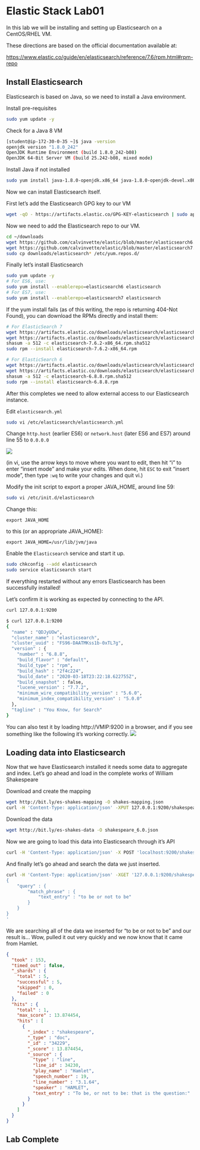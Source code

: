 # Elastic Stack Lab01
In this lab we will be installing and setting up Elasticsearch on a CentOS/RHEL VM. 

These directions are based on the official documentation available at:

https://www.elastic.co/guide/en/elasticsearch/reference/7.6/rpm.html#rpm-repo

## Install Elasticsearch 
Elasticsearch is based on Java, so we need to install a Java environment.

Install pre-requisites
```bash
sudo yum update -y
```

Check for a Java 8 VM
```bash
[student@ip-172-30-0-35 ~]$ java -version
openjdk version "1.8.0_242"
OpenJDK Runtime Environment (build 1.8.0_242-b08)
OpenJDK 64-Bit Server VM (build 25.242-b08, mixed mode)
```

Install Java if not installed 
```bash
sudo yum install java-1.8.0-openjdk.x86_64 java-1.8.0-openjdk-devel.x86_64
```

Now we can install Elasticsearch itself.

First let’s add the Elasticsearch GPG key to our VM
```bash
wget -qO - https://artifacts.elastic.co/GPG-KEY-elasticsearch | sudo apt-key add -
```

Now we need to add the Elasticsearch repo to our VM. 
```bash
cd ~/downloads
wget https://github.com/calvinvette/elastic/blob/master/elasticsearch6.repo
wget https://github.com/calvinvette/elastic/blob/master/elasticsearch7.repo
sudo cp downloads/elasticsearch* /etc/yum.repos.d/
```

Finally let’s install Elasticsearch
```bash
sudo yum update -y
# For ES6, use: 
sudo yum install --enablerepo=elasticsearch6 elasticsearch
# For ES7, use: 
sudo yum install --enablerepo=elasticsearch7 elasticsearch
```

If the yum install fails (as of this writing, the repo is returning 404-Not Found), you can download the RPMs 
directly and install them:

```bash
# For ElasticSearch 7
wget https://artifacts.elastic.co/downloads/elasticsearch/elasticsearch-7.6.2-x86_64.rpm
wget https://artifacts.elastic.co/downloads/elasticsearch/elasticsearch-7.6.2-x86_64.rpm.sha512
shasum -a 512 -c elasticsearch-7.6.2-x86_64.rpm.sha512 
sudo rpm --install elasticsearch-7.6.2-x86_64.rpm
```

```bash
# For ElasticSearch 6
wget https://artifacts.elastic.co/downloads/elasticsearch/elasticsearch-6.8.8.rpm
wget https://artifacts.elastic.co/downloads/elasticsearch/elasticsearch-6.8.8.rpm.sha512
shasum -a 512 -c elasticsearch-6.8.8.rpm.sha512 
sudo rpm --install elasticsearch-6.8.8.rpm
```


After this completes we need to allow external access to our Elasticsearch instance. 

Edit `elasticsearch.yml` 
```bash
sudo vi /etc/elasticsearch/elasticsearch.yml
```

Change `http.host` (earlier ES6) or `network.host` (later ES6 and ES7) around line 55 to `0.0.0.0`

![](index/0D7C537F-F1FA-4199-A63E-AA6EC3B74708%204.png)

 (in vi, use the arrow keys to move where you want to edit, then hit “i” to enter “insert mode” and make your edits. When done, hit `ESC` to exit “insert mode”, then type `:wq` to write your changes and quit vi.)

Modify the init script to export a proper JAVA_HOME, around line 59:
```bash
sudo vi /etc/init.d/elasticsearch
```

Change this:

```
export JAVA_HOME
```

to this (or an appropriate JAVA_HOME):

```
export JAVA_HOME=/usr/lib/jvm/java
```

Enable the `Elasticsearch` service and start it up.
```bash
sudo chkconfig --add elasticsearch
sudo service elasticsearch start
```

If everything restarted without any errors Elasticsearch has been successfully installed! 

Let’s confirm it is working as expected by connecting to the API.
```bash
curl 127.0.0.1:9200
```

```bash
$ curl 127.0.0.1:9200
{
  "name" : "QDJyUOw",
  "cluster_name" : "elasticsearch",
  "cluster_uuid" : "FS96-DAATMKss1b-0xTL7g",
  "version" : {
    "number" : "6.8.8",
    "build_flavor" : "default",
    "build_type" : "rpm",
    "build_hash" : "2f4c224",
    "build_date" : "2020-03-18T23:22:18.622755Z",
    "build_snapshot" : false,
    "lucene_version" : "7.7.2",
    "minimum_wire_compatibility_version" : "5.6.0",
    "minimum_index_compatibility_version" : "5.0.0"
  },
  "tagline" : "You Know, for Search"
}
```

You can also test it by loading http://VMIP:9200 in a browser, and if you see something like the following it’s working correctly. 
![](index/05CDF398-09D6-4AE2-BA56-7A5BAA985A2D%208.png)

## Loading data into Elasticsearch 
Now that we have Elasticsearch installed it needs some data to aggregate and index.  Let’s go ahead and load in the complete works of William Shakespeare 

Download and create the mapping 
```bash
wget http://bit.ly/es-shakes-mapping -O shakes-mapping.json
curl -H 'Content-Type: application/json' -XPUT 127.0.0.1:9200/shakespeare --data-binary @shakes-mapping.json
```

Download the data 
```bash
wget http://bit.ly/es-shakes-data -O shakespeare_6.0.json
```

Now we are going to load this data into Elasticsearch through it’s API
```bash
curl -H 'Content-Type: application/json' -X POST 'localhost:9200/shakespeare/doc/_bulk?pretty' --data-binary  @shakespeare_6.0.json
```

And finally let’s go ahead and search the data we just inserted. 
```bash
curl -H 'Content-Type: application/json' -XGET '127.0.0.1:9200/shakespeare/_search?pretty' -d '
{
    "query" : {
        "match_phrase" : {
            "text_entry" : "to be or not to be"
        }
    }
}
'
```

We are searching all of the data we inserted for “to be or not to be” and our result is…   Wow, pulled it out very quickly and we now know that it came from Hamlet.
```json
{
  "took" : 153,
  "timed_out" : false,
  "_shards" : {
    "total" : 5,
    "successful" : 5,
    "skipped" : 0,
    "failed" : 0
  },
  "hits" : {
    "total" : 1,
    "max_score" : 13.874454,
    "hits" : [
      {
        "_index" : "shakespeare",
        "_type" : "doc",
        "_id" : "34229",
        "_score" : 13.874454,
        "_source" : {
          "type" : "line",
          "line_id" : 34230,
          "play_name" : "Hamlet",
          "speech_number" : 19,
          "line_number" : "3.1.64",
          "speaker" : "HAMLET",
          "text_entry" : "To be, or not to be: that is the question:"
        }
      }
    ]
  }
}

```

## Lab Complete
